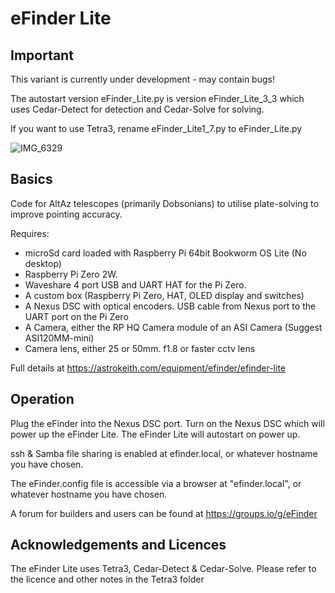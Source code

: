 # eFinder Lite


## Important
This variant is currently under development - may contain bugs!

The autostart version eFinder_Lite.py is version eFinder_Lite_3_3 which uses Cedar-Detect for detection and Cedar-Solve for solving.

If you want to use Tetra3, rename eFinder_Lite1_7.py to eFinder_Lite.py


![IMG_6329](https://github.com/user-attachments/assets/0eabcc3c-f5e7-4bad-b855-3142e98c168f)

## Basics

Code for AltAz telescopes (primarily Dobsonians) to utilise plate-solving to improve pointing accuracy.

Requires:

- microSd card loaded with Raspberry Pi 64bit Bookworm OS Lite (No desktop)
- Raspberry Pi Zero 2W.
- Waveshare 4 port USB and UART HAT for the Pi Zero.  
- A custom box (Raspberry Pi Zero, HAT, OLED display and switches)
- A Nexus DSC with optical encoders. USB cable from Nexus port to the UART port on the Pi Zero
- A Camera, either the RP HQ Camera module of an ASI Camera (Suggest ASI120MM-mini)
- Camera lens, either 25 or 50mm. f1.8 or faster cctv lens

Full details at [
](https://astrokeith.com/equipment/efinder/efinder-lite)https://astrokeith.com/equipment/efinder/efinder-lite

## Operation
Plug the eFinder into the Nexus DSC port.
Turn on the Nexus DSC which will power up the eFinder Lite.
The eFinder Lite will autostart on power up.

ssh & Samba file sharing is enabled at efinder.local, or whatever hostname you have chosen.

The eFinder.config file is accessible via a browser at "efinder.local", or whatever hostname you have chosen.

A forum for builders and users can be found at https://groups.io/g/eFinder

## Acknowledgements and Licences

The eFinder Lite uses Tetra3, Cedar-Detect & Cedar-Solve. Please refer to the licence and other notes in the Tetra3 folder


